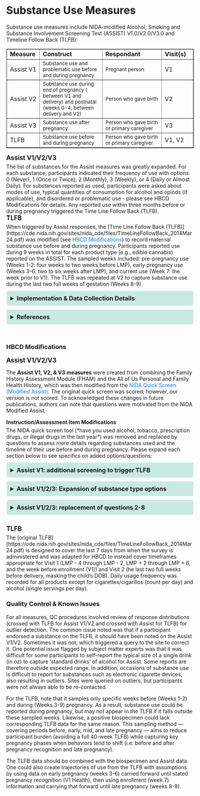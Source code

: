 # Substance Use Measures
Substance use measures include NIDA-modified Alcohol, Smoking and Substance Involvement Screening Test (ASSIST) V1.0/V2.0/V3.0 and Timeline Follow Back (TLFB):

<table dir="ltr" border="1" cellspacing="0" cellpadding="0" data-sheets-root="1" data-sheets-baot="1"><colgroup><col width="104" /><col width="555" /><col width="110" /><col width="142" /></colgroup>
<tbody>
<tr>
  <td><strong>Measure</strong></td>
  <td><strong>Construct</strong></td>
  <td><strong>Respondant</strong></td>
  <td><strong>Visit(s)</strong></td>
</tr>
<tr>
  <td>Assist V1</td>
  <td style="width: 400px; word-wrap: break-word; white-space: normal;"><small>Substance use and problematic use before and during pregnancy</small></td>
  <td style="width: 400px; word-wrap: break-word; white-space: normal;"><small>Pregnant person</small></td>
  <td>V1</td>
</tr>
<tr>
  <td>Assist V2</td>
  <td style="width: 400px; word-wrap: break-word; white-space: normal;"><small>Substance use during end of pregnancy ( between V1 and delivery) and postnatal (weeks 0-4, between delivery and V2)</small></td>
  <td style="width: 400px; word-wrap: break-word; white-space: normal;"><small>Person who gave birth</small></td>
  <td>V2</td>
</tr>
<tr>
  <td>Assist V3</td>
  <td style="width: 400px; word-wrap: break-word; white-space: normal;"><small>Substance use after pregnancy</small></td>
  <td style="width: 400px; word-wrap: break-word; white-space: normal;"><small>Person who gave birth or primary caregiver</small></td>
  <td>V3</td>
</tr>
<tr>
  <td>TLFB</td>
  <td style="width: 400px; word-wrap: break-word; white-space: normal;"><small>Substance use before and during pregnancy</small></td>
  <td style="width: 400px; word-wrap: break-word; white-space: normal;"><small>Person who gave birth or primary caregiver</small></td>
  <td>V1, V2</td>
</tr>
</tbody>
</table>

<p style="font-size: 1.2em; margin: 0 0 5px;"><b>Assist V1/V2/V3</b></p>
The list of substances for the Assist measures was greatly expanded. For each substance, participants indicated their frequency of use with options: 0 (Never), 1 (Once or Twice), 2 (Monthly), 3 (Weekly), or 4 (Daily or Almost Daily). For substances reported as used, participants were asked about modes of use, typical quantities of consumption for alcohol and opiods (if applicable), and disordered or problematic use - please see HBCD Modifications for details. Any reported use within three months before or during pregnancy triggered the Time Line Follow Back (TLFB).

<p style="font-size: 1.2em; margin: 0 0 5px;"><b>TLFB</b></p>
When triggered by Assist responses, the [Time Line Follow Back (TLFB)](https://cde.nida.nih.gov/sites/nida_cde/files/TimeLineFollowBack_2014Mar24.pdf) was modified (see <a href="#hbcd-modifications">HBCD Modifications</a>) to record maternal substance use before and during pregnancy. Participants reported use during 9 weeks in total for each product type (e.g., edible cannabis) reported on the ASSIST. The sampled weeks included: pre-pregnancy use (Weeks 1-2: four weeks to two weeks before LMP), early pregnancy use (Weeks 3-6: two to six weeks after LMP), and current use (Week 7: the week prior to V1). The TLFB was repeated at V2 to capture substance use during the last two full weeks of gestation (Weeks 8-9).

<details>
<summary>Implementation & Data Collection Details</summary>
<ul>
<br>
<p><strong>Method of Administration</strong>: RA-administered in person (except in Alabama, where participants were trained too self-administer) <br />
<strong>REDCap Form Names</strong>: Assist V1; Assist V2; Assist V3; TLFB <br />
<strong>Spanish Translation</strong>: Translated for HBCD by BURG <br />
<strong>Child Specific/Unspecific Form</strong>: Child Unspecific <br />
<strong>Estimated length of time for completion</strong>: 5 min (Assist V1/2); 3 min (Assist V3); 10 min (TLFB)</p>
</details>

<details>
<summary>References</summary>
<ul>
<br>
<li>National Institute on Drug Abuse. (n.d.). <em>NIDA Modified ASSIST</em>.</li>
<li>Sobell, L., &amp; Sobell, M. (2000). Alcohol timeline follow-back (TLFB). In <em>Handbook of psychiatric measures.</em> (p. 477). American Psychiatric Association.</li>
</ul>
</details>
<br>


### HBCD Modifications
<p style="font-size: 1.2em; margin: 0 0 5px;"><b>Assist V1/V2/V3</b></p>

The **Assist V1, V2, & V3 measures** were created from combining the Family History Assessment Module (FHAM) and the All of Us Personal and Family Health History, which was then modified from the [NIDA Quick Screen (Modified Assist)](https://nida.nih.gov/sites/default/files/pdf/nmassist.pdf). The original quick screen was scored; however, our version is not scored. To acknowledged these changes in future publications, authors can note that questions were motivated from the NIDA Modified Assist.

<p style="font-size: 1em; margin: 0 0 5px;"><b>Instruction/Assessment Item Modifications</b></p>  
The NIDA quick screen tool (*have you used alcohol, tobacco, prescription drugs, or illegal drugs in the last year*) was removed and replaced by questions to assess more details regarding substances used and the timeline of their use before and during pregnancy. Please expand each section below to see specifics on added options/questions:

<div style="margin-bottom: 5px;">
<details>
<summary>Assist V1: additional screening to trigger TLFB</summary>
<br>
<ul>
	<li>IN THE THREE MONTHS BEFORE YOU BECAME PREGNANT, which of the following substances have you ever used for any reason (and same options as in #1)</li>
	<li>DURING YOUR PREGNANCY, which of the following substances have you ever used for any reason? (and same options as in #1)</li>
	<li>When you were using alcohol during the THREE MONTHS BEFORE or DURING YOUR PREGNANCY, please select the specific substances you used below: breaks apart type of alcohol, cannabinoid, stimulant, tobacco, hallucinogen, and opioid.</li>
</ul>
</details>
</div>

<div style="margin-bottom: 5px;">
<details>
<summary>Assist V1/2/3: Expansion of substance type options</summary>
<br>
<ul>
  <li>Nicotine or tobacco products (cigarettes, e-cigarettes, chewing tobacco, cigars, etc.)</li>
  <li>Alcoholic beverages (beer, wine, spirits, etc.)
        <ul>
            <li><b>IF ENDORSED:</b> specify type and average volume of one glass/container typically consumed (U.S.-defined ‘standard drinks’ were then calculated by dividing the amount reported by 12oz (beer, hard cider, hard seltzer), 5oz (wine) or 1.5 oz (spirits))</li>
        </ul>
  </li>
  <li>Cannabis (marijuana, weed, pot, hash, wax, blunts, dabs, gummies, vapes, etc.)</li>
  <li>Cannabidiol (CBD; not containing THC)</li>
  <li>Synthetic cannabinoids (K2, spice, etc.)
  <li>Prescription opioids (oxycodone, morphine, codeine, fentanyl, tramadol, etc.)
        <ul>
            <li><b>IF ENDORSED:</b> specify type of opioid used and typical quantities per occasion for the following: heroin (grams, bags), prescription opioids (pills), buprenorphine (pills, injectables, films), and methadone (mg)</li>
        </ul>
  </li>
  <li>Heroin or other illicit opioids (fentanyl, oxycodone, etc.)</li>
  <li>Methadone</li>
  <li>Buprenorphine</li>
  <li>Benzodiazepines, sedatives, or sleeping pills (Valium, Xanax, Ambien, barbiturates, etc.)</li>
  <li>Cocaine (coke, crack, etc.)</li>
  <li>Amphetamine type stimulants (speed, Adderall, diet pills, etc.)</li>
  <li>Methamphetamine (meth, crystal meth, etc.)</li>
  <li>Inhalants (nitrous, glue, petrol, paint thinner, etc.)</li>
  <li>Hallucinogens or club drugs (LSD, acid, mushrooms, psilocybin, MDMA, molly, ecstasy, Special K, GHB, etc.)</li>
  <li>Androgenic anabolic steroids (for performance enhancement)</li>
  <li>Phencyclidine (PCP)</li>
  <li>Kratom</li>
</ul>
</details>
</div>
<div style="margin-bottom: 5px;">
<details>
<summary>Assist V1/2/3: replacement of questions 2-8</summary>
<ul>
<br>
<u>V1: Q2-8 replaced with following to assess lifetime use</u>
	<li>Have you EVER been concerned about your use of this substance or worried it was problematic use?</li>
	<li>Has a friend, relative, or anyone else EVER expressed concern about your use of this substance</li>
	<li>Have you EVER tried and failed to control, cut down, or stop using this substance?</li>
	<li>Have you EVER sought or received treatment related to your use of this substance by a medical provider, spiritual leader, community mutual help group (like AA or SMART Recovery), counselors, or in other settings</li>
	<li>Have you EVER been clinically diagnosed with abuse, dependence, or a substance use disorder related to your use of this substance</li>
	<li>Have you EVER taken (prescribed or otherwise) medication(s) as treatment for a problem substance</li>
<br>  
<u>V2: Q2-8 replaced with following to assess use after pregnancy:</u>
	<li>FROM THE TIME THAT YOU DELIVERED your child until now, how often have you used any of the following substances for any reason [followed by list of substance options from section above]</li>
<br>  
<u>V3: Q2-8 replaced with following to assess impact of substance use after pregnancy:</u>
	<li>DURING THE PAST THREE MONTHS, has your use of this substance led to physical or mental health, social,or financial problems?</li>
    <li>DURING THE PAST THREE MONTHS, have you ever failed to do what was normally expected of you  (like work, go to school, be a parent, or household tasks) because of your use of this substance?</li>
</ul>
</details>
</div>
<br>

<p style="font-size: 1.2em; margin: 0 0 5px;"><b>TLFB</b></p>
The [original TLFB](https://cde.nida.nih.gov/sites/nida_cde/files/TimeLineFollowBack_2014Mar24.pdf) is designed to cover the last 7 days from when the survey is administered and was adapted for HBCD to instead cover timeframes appropriate for Visit 1 (LMP - 4 through LMP - 2, LMP + 2 through LMP + 6, and the week before enrollment (V1)) and Visit 2 (he last two full weeks before delivery, masking the child’s DOB). Daily usage frequency was recorded for all products except for cigarettes/cigarillos (count per day) and alcohol (single servings per day).

### Quality Control & Known Issues
For all measures, QC procedures involved review of response distributions (crossed with TLFB for Assist V1/V2 and crossed with Assist for TLFB) for outlier detection. The common issue noted was that if a participant endorsed a substance on the TLFB, it should have been noted on the Assist V1/V2. Sometimes it was not, which triggered a query to the site to correct it. One potential issue flagged by subject matter experts was that it was difficult for some participants to self-report the typical size of a single drink (in oz) to capture ‘standard drinks’ of alcohol for Assist. Some reports are therefore outside expected range. In addition, occasions of substance use is difficult to report for substances such as electronic cigarette devices, also resulting in outliers. Sites were queried on outliers, but participants were not always able to be re-contacted. 

For the TLFB, note that it samples only specific weeks before (Weeks 1-2) and during (Weeks 3-9) pregnancy. As a result, substance use could be reported during pregnancy, but may not appear in the TLFB if it falls outside these sampled weeks. Likewise, a positive biospecimen could lack corresponding TLFB data for the same reason. This sampling method — covering periods before, early, mid, and late pregnancy — aims to reduce participant burden (avoiding a full 40-week TLFB) while capturing key pregnancy phases when behaviors tend to shift (i.e. before and after pregnancy recognition and late pregnancy). 

The TLFB data should be combined with the biospecimen and Assist data. One could also create trajectories of use from the TLFB with assumptions by using data on early pregnancy (weeks 3-6) carried forward until stated pregnancy recognition (V1 Health), then using enrollment (week 7) information and carrying that forward until late pregnancy (weeks 8-9). 

<!DOCTYPE html>
<html lang="en">
<head>
  <meta charset="UTF-8">
  <meta name="viewport" content="width=device-width, initial-scale=1.0">
  <title>REFERENCES</title>
  <style>
    .collapsible {
      background-color: #7cceb399;
      padding: 10px;
      margin: 10px 0;
      border-radius: 5px;
    }
    details {
      background-color: #7cceb366;
      padding: 10px;
      margin: 10px 1;
      border-radius: 5px;
    }
    summary {
      font-size: 16px;
      font-weight: bold;
      cursor: pointer;
    }
    a {
      color: #007BFF;
      text-decoration: none;
    }
  </style>
</html>